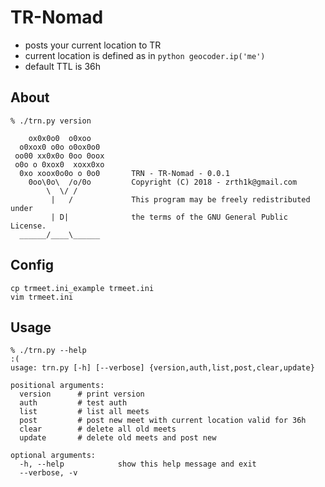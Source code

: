 # TR-Nomad
* posts your current location to TR
* current location is defined as in `python geocoder.ip('me')`
* default TTL is 36h

## About

```
% ./trn.py version

    ox0x0o0  o0xoo
  o0xox0 o0o o0ox0o0
 oo00 xx0x0o 0oo 0oox
 o0o o 0xox0  xoxx0xo
  0xo xoox0o0o o 0o0       TRN - TR-Nomad - 0.0.1 
    0oo\0o\  /o/0o         Copyright (C) 2018 - zrth1k@gmail.com
        \  \/ /
         |   /             This program may be freely redistributed under
         | D|              the terms of the GNU General Public License.
  ______/____\______

```

## Config
```
cp trmeet.ini_example trmeet.ini
vim trmeet.ini
```

## Usage
```
% ./trn.py --help                                                                                                     :(
usage: trn.py [-h] [--verbose] {version,auth,list,post,clear,update}

positional arguments:
  version      # print version
  auth         # test auth
  list         # list all meets
  post         # post new meet with current location valid for 36h
  clear        # delete all old meets
  update       # delete old meets and post new

optional arguments:
  -h, --help            show this help message and exit
  --verbose, -v
```

